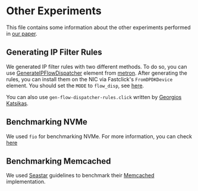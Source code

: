 # Other Experiments

This file contains some information about the other experiments performed in [our paper][ddio-atc-paper].

## Generating IP Filter Rules

We generated IP filter rules with two different methods. To do so, you can use [GenerateIPFlowDispatcher][gen-ip-flows] element from [metron][metron-repo]. After generating the rules, you can install them on the NIC via Fastclick's `FromDPDKDevice` element. You should set the `MODE` to `flow_disp`, see [here][fromdpdkdevice-wiki].

You can also use `gen-flow-dispatcher-rules.click` written by [Georgios Katsikas][georgios-github].

## Benchmarking NVMe

We used `fio` for benchmarking NVMe. For more information, you can check [here][nvme-benchmark]

[nvme-benchmark]: https://wiki.mikejung.biz/Benchmarking

## Benchmarking Memcached

We used [Seastar][seastar-page] guidelines to benchmark their [Memcached][seastar-memcached] implementation.

[seastar-page]: http://seastar.io/
[seastar-memcached]: https://github.com/scylladb/seastar/wiki/Memcached-Benchmark

[ddio-atc-paper]: https://people.kth.se/~farshin/documents/ddio-atc20.pdf
[metron-repo]: https://github.com/tbarbette/fastclick/tree/metron
[fromdpdkdevice-wiki]: https://github.com/tbarbette/fastclick/wiki/FromDPDKDevice
[gen-ip-flows]: https://github.com/tbarbette/fastclick/blob/metron/elements/ip/generateipflowdispatcher.hh
[georgios-github]: https://github.com/gkatsikas
